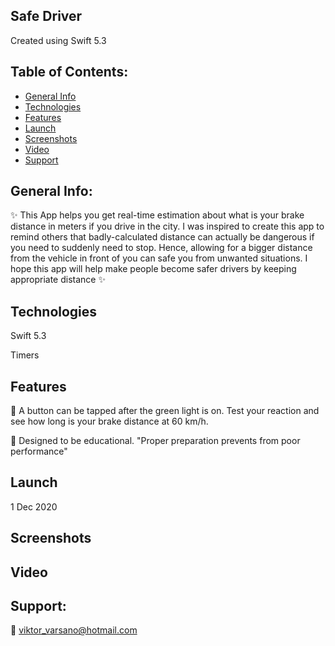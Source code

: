 
## Safe Driver
Created using Swift 5.3 

## Table of Contents:
* [General Info](#general-info)
* [Technologies](#technologies)
* [Features](#features)
* [Launch](#launch)
* [Screenshots](#screenshots)
* [Video](#video)
* [Support](#support)

## General Info:
:sparkles:    This App helps you get real-time estimation about what is your brake distance in meters if you drive in the city. I was inspired to create this app to remind others that badly-calculated distance can actually be dangerous if you need to suddenly need to stop. Hence, allowing for a bigger distance from the vehicle in front of you can safe you from unwanted situations. I hope this app will help make people become safer drivers by keeping appropriate distance :sparkles:


## Technologies
Swift 5.3  

Timers



## Features
:dart:   A button can be tapped after the green light is on. Test your reaction and see how long is your brake distance at 60 km/h.

:dart:   Designed to be educational. "Proper preparation prevents from poor performance"


## Launch
1 Dec 2020


## Screenshots



## Video




## Support:
:rocket:     viktor_varsano@hotmail.com

